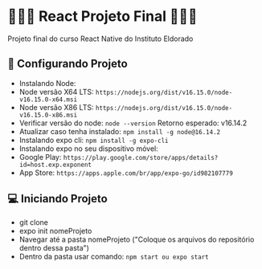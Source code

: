 # 👨🏽‍💻 React Projeto Final 👨🏽‍💻
Projeto final do curso React Native do Instituto Eldorado 


## 🔧 Configurando Projeto

* Instalando Node:
* Node versão X64 LTS:
```https://nodejs.org/dist/v16.15.0/node-v16.15.0-x64.msi```
* Node versão X86 LTS:
```https://nodejs.org/dist/v16.15.0/node-v16.15.0-x86.msi```
* Verificar versão do node: 
```node --version```
 Retorno esperado: v16.14.2
* Atualizar caso tenha instalado:
```npm install -g node@16.14.2```
* Instalando expo cli: 
```npm install -g expo-cli```
* Instalando expo no seu dispositivo móvel:
* Google Play: ``https://play.google.com/store/apps/details?id=host.exp.exponent``
* App Store: ```https://apps.apple.com/br/app/expo-go/id982107779```

## 💻 Iniciando Projeto
* git clone
* expo init nomeProjeto 
* Navegar até a pasta nomeProjeto ("Coloque os arquivos do repositório dentro dessa pasta")
* Dentro da pasta usar comando:
```npm start ou expo start```
